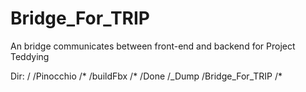 # Bridge_For_TRIP
An bridge communicates between front-end and backend for Project Teddying


Dir:
  /
    /Pinocchio
      /*
    /buildFbx
      /*
    /Done
      /_Dump
    /Bridge_For_TRIP
      /*

